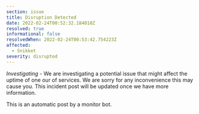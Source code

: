 ```yaml
---
section: issue
title: Disruption Detected
date: 2022-02-24T00:52:32.184018Z
resolved: true
informational: false
resolvedWhen: 2022-02-24T00:53:42.754223Z
affected:
  - Snikket
severity: disrupted
---
```

*Investigating* - We are investigating a potential issue that might affect the uptime of one our of services. We are sorry for any inconvenience this may cause you. This incident post will be updated once we have more information.

This is an automatic post by a monitor bot.
        